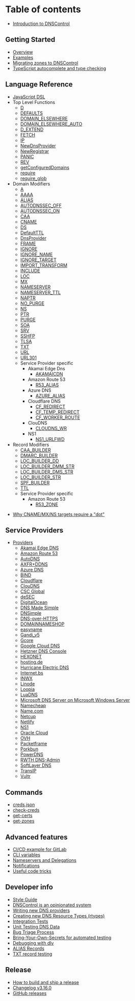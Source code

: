 # Table of contents

* [Introduction to DNSControl](index.md)

## Getting Started

* [Overview](getting-started.md)
* [Examples](examples.md)
* [Migrating zones to DNSControl](migrating.md)
* [TypeScript autocomplete and type checking](typescript.md)
<!-- LANG_REF start -->
## Language Reference

* [JavaScript DSL](js.md)
* Top Level Functions
  * [D](functions/global/D.md)
  * [DEFAULTS](functions/global/DEFAULTS.md)
  * [DOMAIN_ELSEWHERE](functions/global/DOMAIN_ELSEWHERE.md)
  * [DOMAIN_ELSEWHERE_AUTO](functions/global/DOMAIN_ELSEWHERE_AUTO.md)
  * [D_EXTEND](functions/global/D_EXTEND.md)
  * [FETCH](functions/global/FETCH.md)
  * [IP](functions/global/IP.md)
  * [NewDnsProvider](functions/global/NewDnsProvider.md)
  * [NewRegistrar](functions/global/NewRegistrar.md)
  * [PANIC](functions/global/PANIC.md)
  * [REV](functions/global/REV.md)
  * [getConfiguredDomains](functions/global/getConfiguredDomains.md)
  * [require](functions/global/require.md)
  * [require_glob](functions/global/require_glob.md)
* Domain Modifiers
    * [A](functions/domain/A.md)
    * [AAAA](functions/domain/AAAA.md)
    * [ALIAS](functions/domain/ALIAS.md)
    * [AUTODNSSEC_OFF](functions/domain/AUTODNSSEC_OFF.md)
    * [AUTODNSSEC_ON](functions/domain/AUTODNSSEC_ON.md)
    * [CAA](functions/domain/CAA.md)
    * [CNAME](functions/domain/CNAME.md)
    * [DS](functions/domain/DS.md)
    * [DefaultTTL](functions/domain/DefaultTTL.md)
    * [DnsProvider](functions/domain/DnsProvider.md)
    * [FRAME](functions/domain/FRAME.md)
    * [IGNORE](functions/domain/IGNORE.md)
    * [IGNORE_NAME](functions/domain/IGNORE_NAME.md)
    * [IGNORE_TARGET](functions/domain/IGNORE_TARGET.md)
    * [IMPORT_TRANSFORM](functions/domain/IMPORT_TRANSFORM.md)
    * [INCLUDE](functions/domain/INCLUDE.md)
    * [LOC](functions/domain/LOC.md)
    * [MX](functions/domain/MX.md)
    * [NAMESERVER](functions/domain/NAMESERVER.md)
    * [NAMESERVER_TTL](functions/domain/NAMESERVER_TTL.md)
    * [NAPTR](functions/domain/NAPTR.md)
    * [NO_PURGE](functions/domain/NO_PURGE.md)
    * [NS](functions/domain/NS.md)
    * [PTR](functions/domain/PTR.md)
    * [PURGE](functions/domain/PURGE.md)
    * [SOA](functions/domain/SOA.md)
    * [SRV](functions/domain/SRV.md)
    * [SSHFP](functions/domain/SSHFP.md)
    * [TLSA](functions/domain/TLSA.md)
    * [TXT](functions/domain/TXT.md)
    * [URL](functions/domain/URL.md)
    * [URL301](functions/domain/URL301.md)
    * Service Provider specific
        * Akamai Edge Dns
            * [AKAMAICDN](functions/domain/AKAMAICDN.md)
        * Amazon Route 53
            * [R53_ALIAS](functions/domain/R53_ALIAS.md)
        * Azure DNS
            * [AZURE_ALIAS](functions/domain/AZURE_ALIAS.md)
        * Cloudflare DNS
            * [CF_REDIRECT](functions/domain/CF_REDIRECT.md)
            * [CF_TEMP_REDIRECT](functions/domain/CF_TEMP_REDIRECT.md)
            * [CF_WORKER_ROUTE](functions/domain/CF_WORKER_ROUTE.md)
        * ClouDNS
            * [CLOUDNS_WR](functions/domain/CLOUDNS_WR.md)
        * NS1
            * [NS1_URLFWD](functions/domain/NS1_URLFWD.md)
* Record Modifiers
    * [CAA_BUILDER](functions/record/CAA_BUILDER.md)
    * [DMARC_BUILDER](functions/record/DMARC_BUILDER.md)
    * [LOC_BUILDER_DD](functions/record/LOC_BUILDER_DD.md)
    * [LOC_BUILDER_DMM_STR](functions/record/LOC_BUILDER_DMM_STR.md)
    * [LOC_BUILDER_DMS_STR](functions/record/LOC_BUILDER_DMS_STR.md)
    * [LOC_BUILDER_STR](functions/record/LOC_BUILDER_STR.md)
    * [SPF_BUILDER](functions/record/SPF_BUILDER.md)
    * [TTL](functions/record/TTL.md)
    * Service Provider specific
        * Amazon Route 53
            * [R53_ZONE](functions/record/R53_ZONE.md)
<!-- LANG_REF end -->
* [Why CNAME/MX/NS targets require a "dot"](why-the-dot.md)
<!-- PROVIDER start -->
## Service Providers

* [Providers](providers.md)
    * [Akamai Edge DNS](providers/akamaiedgedns.md)
    * [Amazon Route 53](providers/route53.md)
    * [AutoDNS](providers/autodns.md)
    * [AXFR+DDNS](providers/axfrddns.md)
    * [Azure DNS](providers/azure_dns.md)
    * [BIND](providers/bind.md)
    * [Cloudflare](providers/cloudflareapi.md)
    * [ClouDNS](providers/cloudns.md)
    * [CSC Global](providers/cscglobal.md)
    * [deSEC](providers/desec.md)
    * [DigitalOcean](providers/digitalocean.md)
    * [DNS Made Simple](providers/dnsmadeeasy.md)
    * [DNSimple](providers/dnsimple.md)
    * [DNS-over-HTTPS](providers/dnsoverhttps.md)
    * [DOMAINNAMESHOP](providers/domainnameshop.md)
    * [easyname](providers/easyname.md)
    * [Gandi_v5](providers/gandi_v5.md)
    * [Gcore](providers/gcore.md)
    * [Google Cloud DNS](providers/gcloud.md)
    * [Hetzner DNS Console](providers/hetzner.md)
    * [HEXONET](providers/hexonet.md)
    * [hosting.de](providers/hostingde.md)
    * [Hurricane Electric DNS](providers/hedns.md)
    * [Internet.bs](providers/internetbs.md)
    * [INWX](providers/inwx.md)
    * [Linode](providers/linode.md)
    * [Loopia](providers/loopia.md)
    * [LuaDNS](providers/luadns.md)
    * [Microsoft DNS Server on Microsoft Windows Server](providers/msdns.md)
    * [Namecheap](providers/namecheap.md)
    * [Name.com](providers/namedotcom.md)
    * [Netcup](providers/netcup.md)
    * [Netlify](providers/netlify.md)
    * [NS1](providers/ns1.md)
    * [Oracle Cloud](providers/oracle.md)
    * [OVH](providers/ovh.md)
    * [Packetframe](providers/packetframe.md)
    * [Porkbun](providers/porkbun.md)
    * [PowerDNS](providers/powerdns.md)
    * [RWTH DNS-Admin](providers/rwth.md)
    * [SoftLayer DNS](providers/softlayer.md)
    * [TransIP](providers/transip.md)
    * [Vultr](providers/vultr.md)
<!-- PROVIDER end -->
## Commands

* [creds.json](creds-json.md)
* [check-creds](check-creds.md)
* [get-certs](get-certs.md)
* [get-zones](get-zones.md)

## Advanced features

* [CI/CD example for GitLab](ci-cd-gitlab.md)
* [CLI variables](cli-variables.md)
* [Nameservers and Delegations](nameservers.md)
* [Notifications](notifications.md)
* [Useful code tricks](code-tricks.md)

## Developer info

* [Style Guide](styleguide.md)
* [DNSControl is an opinionated system](opinions.md)
* [Writing new DNS providers](writing-providers.md)
* [Creating new DNS Resource Types (rtypes)](adding-new-rtypes.md)
* [Integration Tests](integration-tests.md)
* [Unit Testing DNS Data](unittests.md)
* [Bug Triage Process](bug-triage.md)
* [Bring-Your-Own-Secrets for automated testing](byo-secrets.md)
* [Debugging with dlv](debugging-with-dlv.md)
* [ALIAS Records](alias.md)
* [TXT record testing](testing-txt-records.md)

## Release

* [How to build and ship a release](release-engineering.md)
* [Changelog v3.16.0](v316.md)
* [GitHub releases](https://github.com/StackExchange/dnscontrol/releases/latest)
